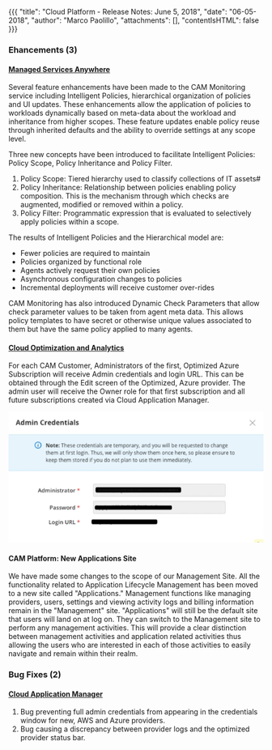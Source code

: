 {{{
"title": "Cloud Platform - Release Notes: June 5, 2018",
"date": "06-05-2018",
"author": "Marco Paolillo",
"attachments": [],
"contentIsHTML": false
}}}

### Ehancements (3)

#### [Managed Services Anywhere](//www.ctl.io//cloud-application-manager/managed-services-anywhere/)

Several feature enhancements have been made to the CAM Monitoring service including Intelligent Policies, hierarchical organization of policies and UI updates. These enhancements allow the application of policies to workloads dynamically based on meta-data about the workload and inheritance from higher scopes. These feature updates enable policy reuse through inherited defaults and the ability to override settings at any scope level.

Three new concepts have been introduced to facilitate Intelligent Policies: Policy Scope, Policy Inheritance and Policy Filter.

1. Policy Scope: Tiered hierarchy used to classify collections of IT assets#
2. Policy Inheritance: Relationship between policies enabling policy composition. This is the mechanism through which checks are augmented, modified or removed within a policy.
3. Policy Filter: Programmatic expression that is evaluated to selectively apply policies within a scope.

The results of Intelligent Policies and the Hierarchical model are:
   * Fewer policies are required to maintain
   * Policies organized by functional role
   * Agents actively request their own policies
   * Asynchronous configuration changes to policies
   * Incremental deployments will receive customer over-rides

CAM Monitoring has also introduced Dynamic Check Parameters that allow check parameter values to be taken from agent meta data. This allows policy templates to have secret or otherwise unique values associated to them but have the same policy applied to many agents.

#### [Cloud Optimization and Analytics](//www.ctl.io/cloud-application-manager/cloud-optimization/)

For each CAM Customer, Administrators of the first, Optimized Azure Subscription will receive Admin credentials and login URL. This can be obtained through the Edit screen of the Optimized, Azure provider. The admin user will receive the Owner role for that first subscription and all future subscriptions created via Cloud Application Manager.

![Admin Credentials](../../images/Admin-Creds.png) 

#### CAM Platform: New Applications Site

We have made some changes to the scope of our Management Site. All the functionality related to Application Lifecycle Management has been moved to a new site called "Applications." Management functions like managing providers, users, settings and viewing activity logs and billing information remain in the "Management" site. "Applications" will still be the default site that users will land on at log on. They can switch to the Management site to perform any management activities. This will provide a clear distinction between management activities and application related activities thus allowing the users who are interested in each of those activities to easily navigate and remain within their realm.

### Bug Fixes (2)

#### [Cloud Application Manager](//www.ctl.io/cloud-application-manager/)

1. Bug preventing full admin credentials from appearing in the credentials window for new, AWS and Azure providers.
2. Bug causing a discrepancy between provider logs and the optimized provider status bar.
